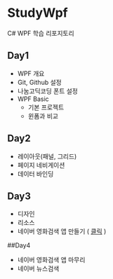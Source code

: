 # StudyWpf
C# WPF 학습 리포지토리

## Day1
- WPF 개요
- Git, Github 설정
- 나눔고딕코딩 폰트 설정
- WPF Basic
   - 기본 프로젝트
   - 윈폼과 비교

## Day2
- 레이아웃(패널, 그리드)
- 페이지 네비게이션
- 데이터 바인딩

## Day3
- 디자인
- 리소스
- 네이버 영화검색 앱 만들기 ( [클릭](https://github.com/yun10002/StudyWpf/tree/main/portfolio) )

##Day4
- 네이버 영화검색 앱 마무리
- 네이버 뉴스검색
